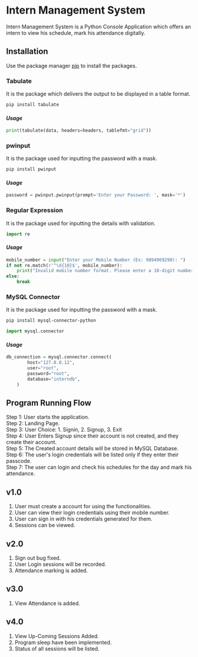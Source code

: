 # Intern Management System

Intern Management System is a Python Console Application which offers an intern to view his schedule, mark his attendance digitally.

## Installation

Use the package manager [pip](https://pip.pypa.io/en/stable/) to install the packages.

### **Tabulate**
It is the package which delivers the output to be displayed in a table format.

```bash
pip install tabulate
```

#### *Usage*

```python
print(tabulate(data, headers=headers, tablefmt="grid"))
```

### **pwinput**
It is the package used for inputting the password with a mask.

```bash
pip install pwinput
```

#### *Usage*

```python
password = pwinput.pwinput(prompt='Enter your Password: ', mask='*')
```

### **Regular Expression**
It is the package used for inputting the details with validation.

```python
import re
```

#### *Usage*

```python
mobile_number = input("Enter your Mobile Number (Ex: 9894969290): ")
if not re.match(r'^\d{10}$', mobile_number):
    print("Invalid mobile number format. Please enter a 10-digit number.")
else:
    break
```

### **MySQL Connector**
It is the package used for inputting the password with a mask.

```bash
pip install mysql-connector-python
```
```python
import mysql.connector
```

#### *Usage*

```python
db_connection = mysql.connector.connect(
        host="127.0.0.12",
        user="root",
        password="root",
        database="interndb",
    )
```

## Program Running Flow
Step 1: User starts the application. <br>
Step 2: Landing Page. <br>
Step 3: User Choice: 1. Signin, 2. Signup, 3. Exit <br>
Step 4: User Enters Signup since their account is not created, and they create their account. <br>
Step 5: The Created account details will be stored in MySQL Database. <br>
Step 6: The user's login credentials will be listed only if they enter their passcode. <br>
Step 7: The user can login and check his schedules for the day and mark his attendance.

## v1.0
1. User must create a account for using the functionalities.
2. User can view their login credentials using their mobile number.
3. User can sign in with his credentials generated for them.
4. Sessions can be viewed.

## v2.0
1. Sign out bug fixed.
2. User Login sessions will be recorded.
3. Attendance marking is added.

## v3.0
1. View Attendance is added.

## v4.0
1. View Up-Coming Sessions Added.
2. Program sleep have been implemented.
3. Status of all sessions will be listed.